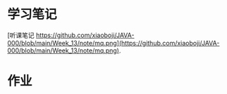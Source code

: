 # 学习笔记
[听课笔记 https://github.com/xiaoboji/JAVA-000/blob/main/Week_13/note/mq.png](https://github.com/xiaoboji/JAVA-000/blob/main/Week_13/note/mq.png).

# 作业
